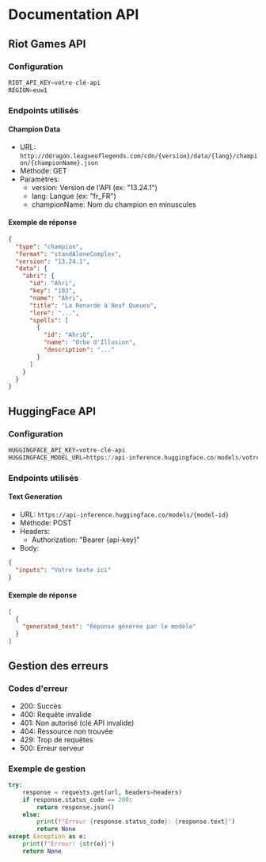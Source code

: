 # Documentation API

## Riot Games API

### Configuration

```python
RIOT_API_KEY=votre-clé-api
REGION=euw1
```

### Endpoints utilisés

#### Champion Data

- URL: `http://ddragon.leagueoflegends.com/cdn/{version}/data/{lang}/champion/{championName}.json`
- Méthode: GET
- Paramètres:
  - version: Version de l'API (ex: "13.24.1")
  - lang: Langue (ex: "fr_FR")
  - championName: Nom du champion en minuscules

#### Exemple de réponse

```json
{
  "type": "champion",
  "format": "standAloneComplex",
  "version": "13.24.1",
  "data": {
    "ahri": {
      "id": "Ahri",
      "key": "103",
      "name": "Ahri",
      "title": "La Renarde à Neuf Queues",
      "lore": "...",
      "spells": [
        {
          "id": "AhriQ",
          "name": "Orbe d'Illusion",
          "description": "..."
        }
      ]
    }
  }
}
```

## HuggingFace API

### Configuration

```python
HUGGINGFACE_API_KEY=votre-clé-api
HUGGINGFACE_MODEL_URL=https://api-inference.huggingface.co/models/votre-modèle
```

### Endpoints utilisés

#### Text Generation

- URL: `https://api-inference.huggingface.co/models/{model-id}`
- Méthode: POST
- Headers:
  - Authorization: "Bearer {api-key}"
- Body:

```json
{
  "inputs": "Votre texte ici"
}
```

#### Exemple de réponse

```json
[
  {
    "generated_text": "Réponse générée par le modèle"
  }
]
```

## Gestion des erreurs

### Codes d'erreur

- 200: Succès
- 400: Requête invalide
- 401: Non autorisé (clé API invalide)
- 404: Ressource non trouvée
- 429: Trop de requêtes
- 500: Erreur serveur

### Exemple de gestion

```python
try:
    response = requests.get(url, headers=headers)
    if response.status_code == 200:
        return response.json()
    else:
        print(f"Erreur {response.status_code}: {response.text}")
        return None
except Exception as e:
    print(f"Erreur: {str(e)}")
    return None
```
